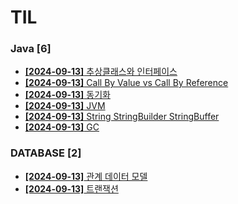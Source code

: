 # TIL
 
### Java [6]
- [**[2024-09-13]**  추상클래스와 인터페이스](https://github.com/A-lass/TIL/blob/main/Java/추상클래스와_인터페이스.md)
- [**[2024-09-13]**  Call By Value vs Call By Reference](https://github.com/A-lass/TIL/blob/main/Java/Call_By_Value_vs_Call_By_Reference.md)
- [**[2024-09-13]**  동기화](https://github.com/A-lass/TIL/blob/main/Java/동기화.md)
- [**[2024-09-13]**  JVM](https://github.com/A-lass/TIL/blob/main/Java/JVM.md)
- [**[2024-09-13]**  String StringBuilder StringBuffer](https://github.com/A-lass/TIL/blob/main/Java/String_StringBuilder_StringBuffer.md)
- [**[2024-09-13]**  GC](https://github.com/A-lass/TIL/blob/main/Java/GC.md)
### DATABASE [2]
- [**[2024-09-13]**  관계 데이터 모델](https://github.com/A-lass/TIL/blob/main/DATABASE/관계_데이터_모델.md)
- [**[2024-09-13]**  트랜잭션](https://github.com/A-lass/TIL/blob/main/DATABASE/트랜잭션.md)
